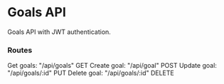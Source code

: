# Goals API

Goals API with JWT authentication.

### Routes

Get goals: "/api/goals"  GET
Create goal: "/api/goal" POST
Update goal: "/api/goals/:id" PUT
Delete goal: "/api/goals/:id" DELETE
